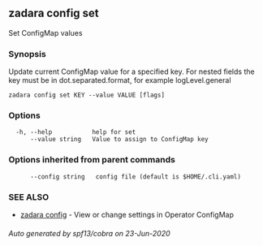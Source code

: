 ## zadara config set

Set ConfigMap values

### Synopsis

Update current ConfigMap value for a specified key. For nested fields the key must be in dot.separated.format, for example logLevel.general

```
zadara config set KEY --value VALUE [flags]
```

### Options

```
  -h, --help           help for set
      --value string   Value to assign to ConfigMap key
```

### Options inherited from parent commands

```
      --config string   config file (default is $HOME/.cli.yaml)
```

### SEE ALSO

* [zadara config](zadara_config.md)	 - View or change settings in Operator ConfigMap

###### Auto generated by spf13/cobra on 23-Jun-2020
